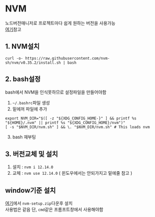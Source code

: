 # NVM
노드버전매니저로 프로젝트마다 쉽게 원하는 버전을 사용가능    
[여기](https://github.com/nvm-sh/nvm#installing-and-updating)참고   

## 1. NVM설치
`curl -o- https://raw.githubusercontent.com/nvm-sh/nvm/v0.35.2/install.sh | bash`

## 2. bash설정
bash에서 NVM을 인식못하므로 설정파일을 만들어야함   
1. `~/.bashrc`파일 생성
2. 밑에꺼 파일에 추가
```
export NVM_DIR="$([ -z "${XDG_CONFIG_HOME-}" ] && printf %s "${HOME}/.nvm" || printf %s "${XDG_CONFIG_HOME}/nvm")"
[ -s "$NVM_DIR/nvm.sh" ] && \. "$NVM_DIR/nvm.sh" # This loads nvm
```
3. bash 재부팅

## 3. 버전교체 및 설치
1. 설치 : `nvm i 12.14.0`
2. 교체 : `nvm use 12.14.0`
( 윈도우에서는 안되가지고 밑에줄 참고 )

## window기준 설치
[여기](https://github.com/coreybutler/nvm-windows/releases)에서 `nvm-setup.zip`다운후 설치    
사용법은 같음 단, `cmd`같은 프롬프트창에서 사용해야함